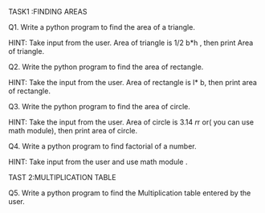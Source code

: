 TASK1 :FINDING AREAS

   Q1. Write a python program to find the area of a triangle.

   HINT: Take input from the user. Area of triangle is 1/2 b*h , then print Area of triangle.

   Q2. Write the python program to find the area of rectangle.

  HINT: Take the input from the user. Area of rectangle is  l* b, then print area of rectangle.

   Q3.  Write the python program to find the area of circle.

  HINT: Take the input from the user. Area of circle is  3.14 *r*r or( you can use math module), then print area of circle.

   Q4. Write a python program to find factorial of a number.

  HINT: Take input from the user and use math module .

TAST 2:MULTIPLICATION TABLE

  Q5. Write a python program to find the Multiplication table entered by the user.
             
